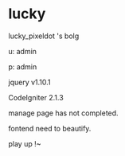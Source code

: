 lucky
=====

lucky_pixeldot 's bolg
 
u: admin

p: admin

jquery v1.10.1

CodeIgniter 2.1.3

manage page has not completed.

fontend need to beautify.

play up !~
